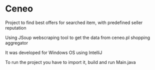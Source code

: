 # Ceneo

Project to find best offers for searched item, with predefined seller reputation

Using JSoup webscraping tool to get the data from ceneo.pl shopping aggregator

It was developed for Windows OS using IntelliJ

To run the project you have to import it, build and run Main.java

